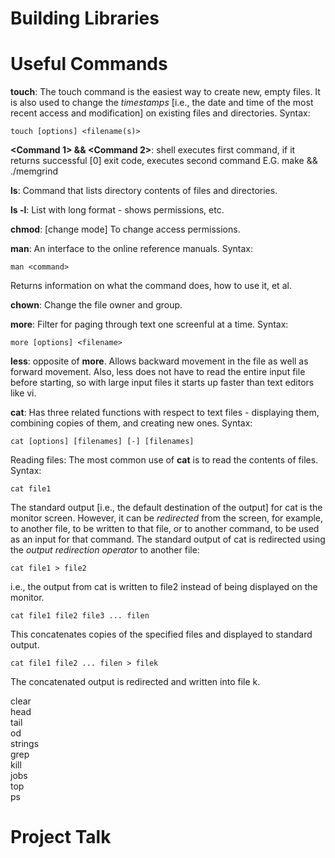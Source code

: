 # Building Libraries #

# Useful Commands #
__touch__: The touch command is the easiest way to create new, empty files. It is also used to change the *timestamps* [i.e., the date and time of the most recent access and modification] on existing files and directories. 
Syntax:
```
touch [options] <filename(s)>
```

__<Command 1> && <Command 2>__: shell executes first command, if it returns successful [0] exit code, executes second command
E.G. make && ./memgrind

__ls__: Command that lists directory contents of files and directories.    

__ls -l__: List with long format - shows permissions, etc.    

__chmod__: [change mode] To change access permissions.     

__man__: An interface to the online reference manuals. 
Syntax: 
```
man <command>
```
Returns information on what the command does, how to use it, et al.

__chown__: Change the file owner and group. 

__more__: Filter for paging through text one screenful at a time. 
Syntax:
```
more [options] <filename>
```

__less__: opposite of __more__. Allows backward movement in the file as well as forward movement. Also, less does not have to read the entire input file before starting, so with large input files it starts up faster than text editors like vi. 

__cat__: Has three related functions with respect to text files - displaying them, combining copies of them, and creating new ones. 
Syntax:
```
cat [options] [filenames] [-] [filenames]
```
Reading files: The most common use of __cat__ is to read the contents of files. 
Syntax:
```
cat file1 
```
The standard output [i.e., the default destination of the output] for cat is the monitor screen. However, it can be *redirected* from the screen, for example, to another file, to be written to that file, or to another command, to be used as an input for that command. The standard output of cat is redirected using the *output redirection operator* to another file:
```
cat file1 > file2
```
i.e., the output from cat is written to file2 instead of being displayed on the monitor. 

```
cat file1 file2 file3 ... filen
```
This concatenates copies of the specified files and displayed to standard output. 

```
cat file1 file2 ... filen > filek
```
The concatenated output is redirected and written into file k. 

clear  
head  
tail  
od  
strings  
grep  
kill  
jobs  
top  
ps  

# Project Talk #
